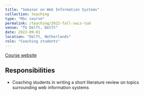 ```yaml
---
title: "Seminar on Web Information Systems"
collection: teaching
type: "MSc course"
permalink: /teaching/2022-fall-swis-tud
venue: "TU Delft, Delft"
date: 2022-09-01
location: "Delft, Netherlands"
role: "Coaching students"
---
```


[Course website](https://studiegids.tudelft.nl/a101_displayCourse.do?course_id=61616)

Responsibilities
------
- Coaching students in writing a short literature review on topics surrounding web information systems